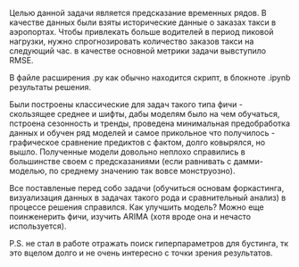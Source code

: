 Целью данной задачи является предсказание временных рядов. В качестве данных были взяты исторические данные о заказах такси в аэропортах. Чтобы привлекать больше водителей в период пиковой нагрузки, нужно спрогнозировать количество заказов такси на следующий час. в качестве основной метрики задачи вывступило RMSE. 

В файле расширения .py как обычно находится скрипт, в блокноте .ipynb результаты решения. 

Были построены классические для задач такого типа фичи - скользящее среднее и шифты, дабы моделям было на чем обучаться, пстроена сезонность и тренды, проведена минимальная предобработка данных и обучен ряд моделей и самое прикольное что получилось - графическое сравнение предиктов с фактом, долго ковырялся, но вышло. Полученные модели довольно неплохо справились в большинстве своем с предсказаниями (если равнивать с дамми-моделью, по среднему значению так вовсе монструозно). 

Все поставленые перед собо задачи (обучиться основам форкастинга, визуализация данных в задачах такого рода и сравнительный анализ) в процессе решения справился. Как улучшить модель? Можно еще поинженерить фичи, изучить ARIMA (хотя вроде она и нечасто используется). 

P.S. не стал в работе отражать поиск гиперпараметров для бустинга, тк это вцелом долго и не очень интересно с точки зрения результатов. 
